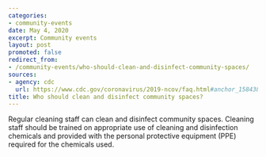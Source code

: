 ```yaml
---
categories:
- community-events
date: May 4, 2020
excerpt: Community events
layout: post
promoted: false
redirect_from:
- /community-events/who-should-clean-and-disinfect-community-spaces/
sources:
- agency: cdc
  url: https://www.cdc.gov/coronavirus/2019-ncov/faq.html#anchor_1584388242595
title: Who should clean and disinfect community spaces?
---
```


Regular cleaning staff can clean and disinfect community spaces. Cleaning staff should be trained on appropriate use of cleaning and disinfection chemicals and provided with the personal protective equipment (PPE) required for the chemicals used.